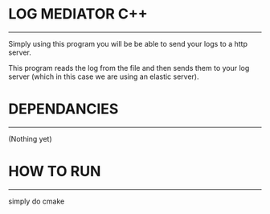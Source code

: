 # LOG MEDIATOR C++
---------------------------------------------------------------------------------

Simply using this program you will be be able to send your logs to a http server.

This program reads the log from the file and then sends them to your log server
(which in this case we are using an elastic server).


# DEPENDANCIES
---------------------------------------------------------------------------------
(Nothing yet)


# HOW TO RUN
---------------------------------------------------------------------------------
simply do cmake
